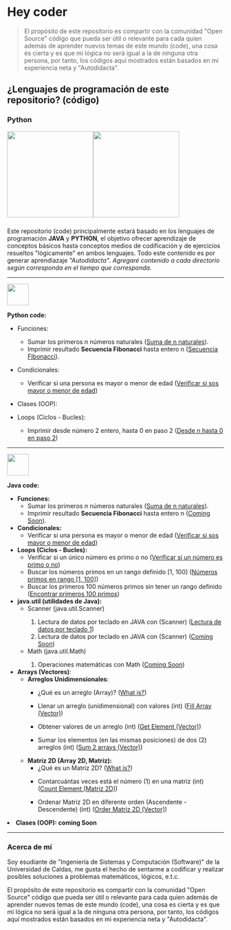 # Hey coder

> El propósito de este repositorio es compartir con la comunidad "Open Source" código que pueda ser útil o relevante para cada quien además de aprender nuevos temas de este mundo (code), una cosa es cierta y es que mi lógica no será igual a la de ninguna otra persona, por tanto, los códigos aquí mostrados están basados en mi experiencia neta y "Autodidacta".

## ¿Lenguajes de programación de este repositorio? (código)

### Python

<section>
    <div>
        <div style="width:200px; display: flex; margin-bottom: 23px;">
            <image width="200" src="assets/python_ico.svg">
            <image width="200" src="assets/java_ico.svg">
        </div>
    </div>
    <p>
        Este repositorio (code) principalmente estará basado en los lenguajes de programación <strong>JAVA</strong> y <strong>PYTHON</strong>, el objetivo ofrecer aprendizaje de conceptos básicos hasta conceptos medios de codificación y de ejercicios resueltos "lógicamente" en ambos lenguajes.  Todo este contenido es por generar aprendiazaje <em>"Autodidacta"</em>. <em>Agregaré contenido a cada directorio según corresponda en el tiempo que corresponda.</em>
    </p>
</section>

---

<article>
    <image width="50" src="assets/python_ico.svg"> 
    <p><strong>Python code:</strong></p>
    <div>
        <ul>
           <li>
                <p>Funciones:</p>
                <ul>
                    <li>
                        Sumar los primeros <i>n</i> números naturales (<a href="code/python/functions/sum_n_first_int_srm.py">Suma de n naturales</a>).
                    </li>
                    <li> 
                        Imprimir resultado <strong>Secuencia Fibonacci</strong> hasta entero n (<a href="code/python/functions/fibonacci_srm.py">Secuencia FIbonacci</a>).
                    </li>
                </ul>
           </li>
            <li>
                <p>Condicionales: </p>
                <ul>
                    <li>
                        Verificar si una persona es mayor o menor de edad (<a href="code/python/conditionals/adult_true_false_srm.py">Verificar si sos mayor o menor de edad</a>)
                    </li>
                </ul>
           </li>
           <li>
            <p>Clases (OOP):</p>
                <ul>
                </ul>
           </li>
           <li>
                <p>Loops (Ciclos - Bucles): </p>
                <ul>
                    <li>
                        Imprimir desde número 2 entero, hasta 0 en paso 2 (<a href="code/python/Loops/for_default.py">Desde n hasta 0 en paso 2</a>)
                    </li>
                </ul>
           </li>
        </ul>
    </div>
</article>

---

<article>
    <image width="50" src="assets/java_ico.svg"> 
    <p><strong>Java code:</strong></p>
    <div>
        <ul>
           <li>
                <strong>Funciones:</strong>
                <ul>
                    <li>
                        Sumar los primeros <i>n</i> números naturales (<a href="code/java/functions/sum_n_naturals.java">Suma de n naturales</a>).
                    </li>
                    <li>
                        Imprimir resultado <strong>Secuencia Fibonacci</strong> hasta entero n (<a href="code/python/functions/">Coming Soon</a>).
                    </li>
                </ul>
           </li>
           <li>
                <strong>Condicionales: </strong>
                <ul>
                    <li>
                        Verificar si una persona es mayor o menor de edad (<a href="code/java/conditionals/adult_srm.java">Verificar si sos mayor o menor de edad</a>)
                    </li>
                </ul>
           </li>
           <li>
                <strong>Loops (Ciclos - Bucles): </strong>
                <ul>
                    <li>
                        Verificar si un único número es primo o no (<a href="code/java/loops/one_numberCousin.java">Verificar si un número es primo o no</a>)
                    </li>
                    <li>
                        Buscar los números primos en un rango definido [1, 100] (<a href="code/java/loops/multiple_primeNumbers.java">Números primos en rango [1, 100]</a>)
                    </li>
                    <li>
                        Buscar los primeros 100 números primos sin tener un rango definido (<a href="code/java/loops/first_100PrimeNumbers.java">Encontrar primeros 100 primos</a>)
                    </li>
                </ul>
           </li>
           <li>
                <strong>java.util (utilidades de Java): </strong>
                <ul>
                    <li>Scanner (java.util.Scanner)</li>
                    <ol>
                        <li>
                            Lectura de datos por teclado en JAVA con (Scanner) (<a href="code/java/java_util/java_Scanner1.java">Lectura de datos por teclado 1</a>)
                        </li>
                        <li>
                            Lectura de datos por teclado en JAVA con (Scanner) (<a href="code/java/java_util/java_Scanner2.java">Coming Soon</a>)
                        </li>
                    </ol>
                    <li>Math (java.util.Math)</li>
                    <ol>
                        <li>
                            Operaciones matemáticas con Math (<a href="code/java/java_util/java_Math1.java">Coming Soon</a>)
                        </li>
                    </ol>
                </ul>
           </li>
           <li>
                <strong>Arrays (Vectores)</strong>:
                <ul>
                    <li>
                        <strong>Arreglos Unidimensionales</strong>: 
                    </li>
                    <ul>
                        <li>
                        ¿Qué es un arreglo (Array)? (<a href="code/java/arrays/Readme.md">What is?</a>)
                        </li>
                        <li>
                            <p>Llenar un arreglo (unidimensional) con valores (int) (<a href="code/java/arrays/vector/fillArray.java">Fill Array (Vector)</a>)</p>
                        </li>
                        <li>
                            <p>Obtener valores de un arreglo (int) (<a href="code/java/arrays/vector/getElementsArray.java">Get Element (Vector)</a>)</p>
                        </li>
                        <li>
                            <p>Sumar los elementos (en las mismas posiciones) de dos (2) arreglos (int) (<a href="code/java/arrays/vector/sumArray.java">Sum 2 arrays (Vector)</a>)</p>
                        </li>
                    </ul>
                    <li>
                        <strong>Matriz 2D (Array 2D, Matriz):</strong>
                        <ul>
                            <li>
                                ¿Qué es un Matriz 2D? (<a href="code/java/arrays/matrix/Readme.md">What is?</a>)
                            </li>
                            <li>
                                <p>Contarcuántas veces está el número (1) en una matriz (int) (<a href="code/java/arrays/matrix/countElementInMatrix.java">Count Element (Matriz 2D)</a>)</p>
                            </li>
                            <li>
                                <p>Ordenar Matriz 2D en diferente orden (Ascendente - Descendente) (int) (<a href="code/java/arrays/matrix/order_matrix.java">Order Matriz 2D (Vector)</a>)</p>
                            </li>
                        </ul>
                    </li>
                    </ul>
                </ul>
           </li>
           <li>
            <strong>Clases (OOP): coming Soon</strong>
                <ul>
                </ul>
           </li>
        </ul>
    </div>
</article>

---

### Acerca de mí

Soy esudiante de "Ingeniería de Sistemas y Computación (Software)" de la Universidad de Caldas, me gusta el hecho de sentarme a codificar y realizar posibles soluciones a problemas matemáticos, lógicos, e.t.c.

El propósito de este repositorio es compartir con la comunidad "Open Source" código que pueda ser útil o relevante para cada quien además de aprender nuevos temas de este mundo (code), una cosa es cierta y es que mi lógica no será igual a la de ninguna otra persona, por tanto, los códigos aquí mostrados están basados en mi experiencia neta y "Autodidacta".
